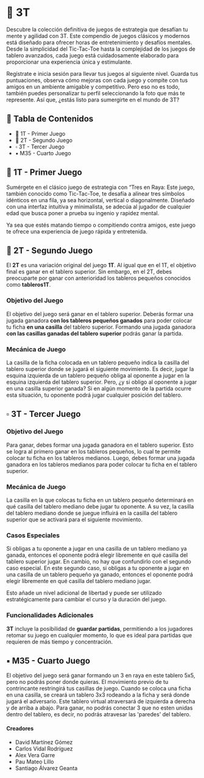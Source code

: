 # 🌟 3T

Descubre la colección definitiva de juegos de estrategia que desafían tu mente y agilidad con 3T. Este compendio de juegos clásicos y modernos está diseñado para ofrecer horas de entretenimiento y desafíos mentales. Desde la simplicidad del Tic-Tac-Toe hasta la complejidad de los juegos de tablero avanzados, cada juego está cuidadosamente elaborado para proporcionar una experiencia única y estimulante.

Regístrate e inicia sesión para llevar tus juegos al siguiente nivel. Guarda tus puntuaciones, observa cómo mejoras con cada juego y compite con tus amigos en un ambiente amigable y competitivo. Pero eso no es todo, también puedes personalizar tu perfil seleccionando la foto que más te represente. Así que, ¿estás listo para sumergirte en el mundo de 3T?

## 📑 Tabla de Contenidos

- 🔹 1T - Primer Juego 
- 🔸 2T - Segundo Juego
- ▫️ 3T - Tercer Juego 
- ▪️ M35 - Cuarto Juego

## 🔹 1T - Primer Juego

Sumérgete en el clásico juego de estrategia con “Tres en Raya: Este juego, también conocido como Tic-Tac-Toe, te desafía a alinear tres símbolos idénticos en una fila, ya sea horizontal, vertical o diagonalmente. Diseñado con una interfaz intuitiva y minimalista, se adecúa al jugador de cualquier edad que busca poner a prueba su ingenio y rapidez mental.

Ya sea que estés matando tiempo o compitiendo contra amigos, este juego te ofrece una experiencia de juego rápida y entretenida.

## 🔸 2T - Segundo Juego 

El **2T** es una variación original del juego **1T**. Al igual que en el 1T, el objetivo final es ganar en el tablero superior. Sin embargo, en el 2T, debes preocuparte por ganar con anterioridad los tableros pequeños conocidos como **tableros1T**.

### Objetivo del Juego
El objetivo del juego será ganar en el tablero superior. Deberás formar una jugada ganadora **con los tableros pequeños ganados** para poder colocar tu ficha **en una casilla** del tablero superior. Formando una jugada ganadora **con las casillas ganadas del tablero superior** podrás ganar la partida.

### Mecánica de Juego
La casilla de la ficha colocada en un tablero pequeño indica la casilla del tablero superior donde se jugará el siguiente movimiento. Es decir, jugar la esquina izquierda de un tablero pequeño obliga al oponente a jugar en la esquina izquierda del tablero superior. Pero, ¿y si obligo al oponente a jugar en una casilla superior ganada? Si en algún momento de la partida ocurre esta situación, tu oponente podrá jugar cualquier posición del tablero.

## ▫️ 3T - Tercer Juego 

### Objetivo del Juego
Para ganar, debes formar una jugada ganadora en el tablero superior. Esto se logra al primero ganar en los tableros pequeños, lo cual te permite colocar tu ficha en los tableros medianos. Luego, debes formar una jugada ganadora en los tableros medianos para poder colocar tu ficha en el tablero superior.

### Mecánica de Juego
La casilla en la que colocas tu ficha en un tablero pequeño determinará en qué casilla del tablero mediano debe jugar tu oponente. A su vez, la casilla del tablero mediano donde se juegue influirá en la casilla del tablero superior que se activará para el siguiente movimiento.

### Casos Especiales
Si obligas a tu oponente a jugar en una casilla de un tablero mediano ya ganada, entonces el oponente podrá elegir libremente en qué casilla del tablero superior jugar. En cambio, no hay que confundirlo con el segundo caso especial. En este segundo caso, si obligas a tu oponente a jugar en una casilla de un tablero pequeño ya ganado, entonces el oponente podrá elegir libremente en qué casilla del tablero mediano jugar.

Esto añade un nivel adicional de libertad y puede ser utilizado estratégicamente para cambiar el curso y la duración del juego.

### Funcionalidades Adicionales
**3T** incluye la posibilidad de **guardar partidas**, permitiendo a los jugadores retomar su juego en cualquier momento, lo que es ideal para partidas que requieren de más tiempo y concentración.


## ▪️ M35 - Cuarto Juego 

El objetivo del juego será ganar formando un 3 en raya en este tablero 5x5, pero no podrás poner donde quieras. El movimiento previo de tu contrincante restringirá tus casillas de juego.
Cuando se coloca una ficha en una casilla, se creará un tablero 3x3 rodeando a la ficha y será donde jugará el adversario.
Este tablero virtual atraversará de izquierda a derecha y de arriba a abajo.
Para ganar, no podrás conectar 3 que no esten unidas dentro del tablero, es decir, no podrás atravesar las 'paredes' del tablero.


#### Creadores
* David Martínez Gómez
* Carlos Vidal Rodríguez
*  Alex Vera Garre
*  Pau Mateo Lillo
*  Santiago Álvarez Geanta
